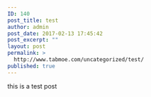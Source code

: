 ```yaml
---
ID: 140
post_title: test
author: admin
post_date: 2017-02-13 17:45:42
post_excerpt: ""
layout: post
permalink: >
  http://www.tabmoe.com/uncategorized/test/
published: true
---
```

this is a test post